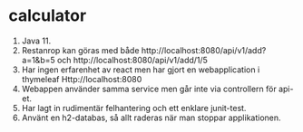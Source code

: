 # calculator

1.	Java 11. 
2.	Restanrop kan göras med både  http://localhost:8080/api/v1/add?a=1&b=5 och http://localhost:8080/api/v1/add/1/5
3.	Har ingen erfarenhet av react men har gjort en webapplication i thymeleaf Http://localhost:8080
4.	Webappen använder samma service men går inte via controllern för api-et. 
5.	Har lagt in rudimentär felhantering och ett enklare junit-test.
6.	Använt en h2-databas, så allt raderas när man stoppar applikationen.
